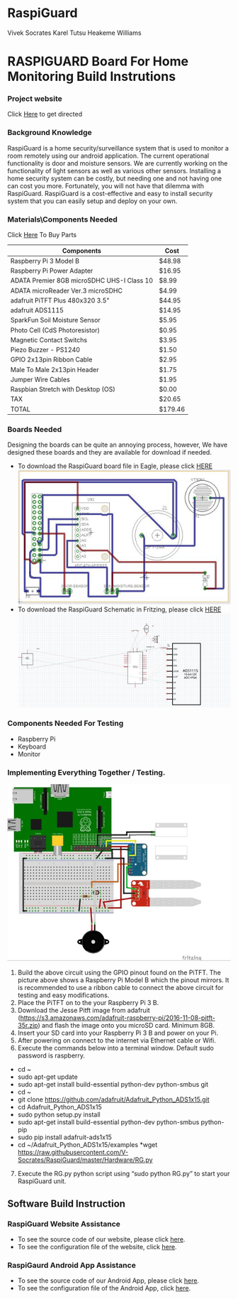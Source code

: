 # RaspiGuard
Vivek Socrates
Karel Tutsu
Heakeme Williams

# RASPIGUARD Board For Home Monitoring Build Instrutions

### Project website 
Click [Here](http://165.227.44.224/RaspiGuard/) to get directed

### Background Knowledge
RaspiGuard is a home security/surveillance system that is used to monitor a room remotely using our android application. The current operational functionality is door and moisture sensors. We are currently working on the functionality of light sensors as well as various other sensors. Installing a home security system can be costly, but needing one and not having one can cost you more. Fortunately, you will not have that dilemma with RaspiGuard. RaspiGuard is a cost-effective and easy to install security system that you can easily setup and deploy on your own. 

### Materials\Components Needed 
Click [Here](https://www.adafruit.com/) To Buy Parts

Components	   |                                Cost
------------ |  ---------------------------------------
 Raspberry Pi 3 Model B	 |                     $48.98
 Raspberry Pi Power Adapter	|                  $16.95
 ADATA Premier 8GB microSDHC UHS-I Class 10	|  $8.99
ADATA microReader Ver.3 microSDHC	          |  $4.99
adafruit PiTFT Plus 480x320 3.5"	          |  $44.95
adafruit ADS1115	                          |  $14.95
SparkFun Soil Moisture Sensor	              |  $5.95
 Photo Cell (CdS Photoresistor)	            |  $0.95
 Magnetic Contact Switchs	                  |  $3.95
 Piezo Buzzer - PS1240	                      |  $1.50
 GPIO 2x13pin Ribbon Cable	                  |  $2.95
 Male To Male 2x13pin Header	                |  $1.75
 Jumper Wire Cables	                        |  $1.95
Raspbian Stretch with Desktop (OS)	        |  $0.00
TAX	                                        | $20.65
TOTAL	                                      | $179.46

### Boards Needed 

Designing the boards can be quite an annoying process, however, We have designed these boards and they are available for download if needed. 
* To download the RaspiGuard board file in Eagle, please click [HERE](https://github.com/V-Socrates/RaspiGuard/blob/master/Hardware/RaspiGuardProtoBoard.zip)
![Image of the RaspiGuard Board](https://github.com/V-Socrates/RaspiGuard/blob/master/Images/RaspiguardBoard.JPG)
* To download the RaspiGuard Schematic in Fritzing, please click [HERE](https://github.com/V-Socrates/RaspiGuard/blob/master/Hardware/RaspiGuard%20Schematic.fzz)
![Image of the RaspiGuard Board](https://github.com/V-Socrates/RaspiGuard/blob/master/Images/FritzingSchematic.JPG)

### Components Needed For Testing

* Raspberry Pi 
* Keyboard
* Monitor

### Implementing Everything Together / Testing.

![Image of the RaspiGuard Board](https://github.com/V-Socrates/RaspiGuard/blob/master/Images/PCB.JPG)

1.	Build the above circuit using the GPIO pinout found on the PiTFT. The picture above shows a Raspberry Pi Model B which the pinout mirrors. It is recommended to use a ribbon cable to connect the above circuit for testing and easy modifications.
2.	Place the PiTFT on to the your Raspberry Pi 3 B.
3.	Download the Jesse Pitft image from adafruit (https://s3.amazonaws.com/adafruit-raspberry-pi/2016-11-08-pitft-35r.zip) and flash the image onto you microSD card. Minimum 8GB.
4.	Insert your SD card into your Raspberry Pi 3 B and power on your Pi.
5.	After powering on connect to the internet via Ethernet cable or Wifi.
6.	Execute the commands below into a terminal window. Default sudo password is raspberry.
* cd ~
* sudo apt-get update
* sudo apt-get install build-essential python-dev python-smbus git
* cd ~
* git clone https://github.com/adafruit/Adafruit_Python_ADS1x15.git
* cd Adafruit_Python_ADS1x15
* sudo python setup.py install
* sudo apt-get install build-essential python-dev python-smbus python-pip
* sudo pip install adafruit-ads1x15
* cd ~/Adafruit_Python_ADS1x15/examples
*wget https://raw.githubusercontent.com/V-Socrates/RaspiGuard/master/Hardware/RG.py
7.	Execute the RG.py python script using “sudo python RG.py” to start your RaspiGuard unit.

## Software Build Instruction

### RaspiGuard Website Assistance

* To see the source code of our website, please click [here](https://github.com/V-Socrates/RaspiGuard/tree/master/Software/RaspiGuardWeb). 
* To see the configuration file of the website, click [here](https://github.com/V-Socrates/RaspiGuard/blob/master/Software/RaspiGuardWeb/config.php).

### RaspiGaurd Android App Assistance

* To see the source code of our Android App, please click [here](https://github.com/V-Socrates/RaspiGuard/tree/master/Software/Team.RG/RaspiGuard). 
* To see the configuration file of the Android App, click [here](https://github.com/V-Socrates/RaspiGuard/blob/master/Software/Team.RG/RaspiGuard/src/main/java/Team/RG/RaspiGuard/SupportClasses/Config.java).



